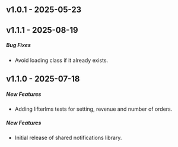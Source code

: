 
v1.0.1 - 2025-05-23
-------------------

v1.1.1 - 2025-08-19
-------------------

##### Bug Fixes

+ Avoid loading class if it already exists.


v1.1.0 - 2025-07-18
-------------------

##### New Features

+ Adding lifterlms tests for setting, revenue and number of orders.


##### New Features

+ Initial release of shared notifications library.
